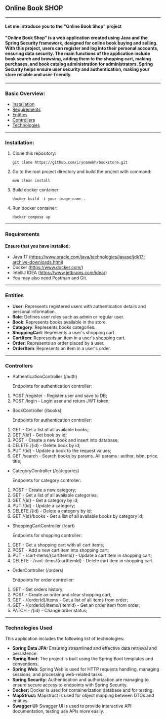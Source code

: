 ## Online Book SHOP

---
#### Let me introduce you to the "Online Book Shop" project
#### "Online Book Shop" is a web application created using Java and the Spring Security framework, designed for online book buying and selling. With this project, users can register and log into their personal accounts, ensuring data security. The main functions of the application include book search and browsing, adding them to the shopping cart, making purchases, and book catalog administration for administrators. Spring Security helps ensure user security and authentication, making your store reliable and user-friendly.

---

### Basic Overview:
 - [Installation](#installation)
 - [Requirements](#requirements)
 - [Entities](#entities)
 - [Controllers](#controllers)
 - [Technologies](#technologies-used)

---

### Installation:
1. Clone this repository:

   ``git clone https://github.com/irynamekh/bookstore.git``

2. Go to the root project directory and build the project with command:

   ``mvn clean install``

3. Build docker container:

   ``docker build -t your-image-name .``

4. Run docker container:

   ``docker compose up``

---

### Requirements
#### Ensure that you have installed:
- Java 17 (https://www.oracle.com/java/technologies/javase/jdk17-archive-downloads.html)
- Docker (https://www.docker.com/)
- IntelliJ IDEA (https://www.jetbrains.com/idea/)
- You may also need Postman and Git.

---

### Entities

- **User**: Represents registered users with authentication details and personal information.
- **Role**: Defines user roles such as admin or regular user.
- **Book**: Represents books available in the store.
- **Category**: Represents books categories.
- **ShoppingCart**: Represents a user's shopping cart.
- **CartItem**: Represents an item in a user's shopping cart.
- **Order**: Represents an order placed by a user.
- **OrderItem**: Represents an item in a user's order.

---

### Controllers
- AuthenticationController (/auth)<p>
    Endpoints for authentication controller:
1) POST /register - Register user and save to DB;
2) POST /login - Login user and return JWT token;
-  BookController (/books)<p>
   Endpoints for authentication controller:
1) GET - Get a list of all available books;
2) GET /{id} - Get book by id;
3) POST - Create a new book and insert into database;
4) DELETE /{id} - Delete book by id;
5) PUT /{id} - Update a book to the request values;
6) GET /search - Search books by params. All params : author, isbn, price, title;
- CategoryController (/categories)<p>
  Endpoints for category controller:
1) POST - Create a new category;
2) GET - Get a list of all available categories;
3) GET /{id} - Get a category by id;
4) PUT /{id} - Update a category;
5) DELETE /{id} - Delete a category by id;
6) GET /{id}/books - Get a list of all available books by category id;
- ShoppingCartController (/cart)<p>
  Endpoints for shopping controller:
1) GET - Get a shopping cart with all cart items;
2) POST - Add a new cart item into shopping cart;
3) PUT - /cart-items/{cartItemId} - Update a cart item in shopping cart;
4) DELETE - /cart-items/{cartItemId} - Delete cart item in shopping cart
- OrderController (/orders)<p>
  Endpoints for order controller:
1) GET - Get orders history;
2) POST - Create an order and clear shopping cart;
3) GET - /{orderId}/items - Get a list of all items from order;
4) GET - /{orderId}/items/{itemId} - Get an order item from order;
5) PATCH - /{id} - Change order status;

---

### Technologies Used
This application includes the following list of technologies:
- **Spring Data JPA:** Ensuring streamlined and effective data retrieval and persistence.
- **Spring Boot:**     The project is built using the Spring Boot templates and conventions.
- **Spring Web:** Spring Web is used for HTTP requests handling, managing sessions, and processing web-related tasks.
- **Spring Security:** Authentication and authorization are managing to ensure secure access to endpoints with Spring Security.
- **Docker:** Docker is used for containerization database and for testing.
- **MapStruct:** Mapstruct is used for object mapping between DTOs and entities.
- **Swagger UI:** Swagger UI is used to provide interactive API documentation, testing use APIs more easily.




